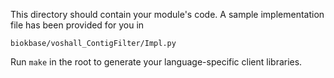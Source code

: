 This directory should contain your module's code.
A sample implementation file has been provided for you in

```biokbase/voshall_ContigFilter/Impl.py```

Run `make` in the root to generate your language-specific client libraries.
